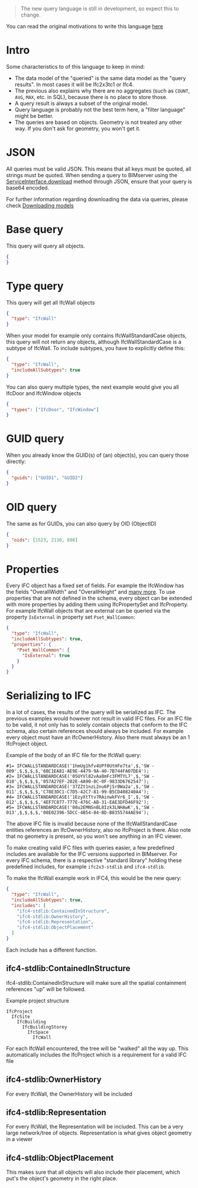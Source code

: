 > The new query language is still in development, so expect this to change.

You can read the original motivations to write this language [here](New-query-langage)

# Intro

Some characteristics to of this language to keep in mind:
- The data model of the "queried" is the same data model as the "query results". In most cases it will be Ifc2x3tc1 or Ifc4.
- The previous also explains why there are no aggregates (such as `COUNT`, `AVG`, `MAX`, etc. in SQL), because there is no place to store those.
- A query result is always a subset of the original model.
- Query language is probably not the best term here, a "filter language" might be better.
- The queries are based on objects. Geometry is not treated any other way. If you don't ask for geometry, you won't get it.

# JSON

All queries must be valid JSON. This means that all keys must be quoted, all strings must be quoted. When sending a query to BIMserver using the [ServiceInterface.download](https://github.com/opensourceBIM/BIMserver/blob/0c7e37092045d08a4ae8ca836026823f02a977b2/PluginBase/src/org/bimserver/shared/interfaces/ServiceInterface.java#L102-L116) method through JSON, ensure that your query is base64 encoded.

For further information regarding downloading the data via queries, please check [Downloading models](Downloading-models)

# Base query

This query will query all objects.

```json
{
}
```

# Type query

This query will get all IfcWall objects
```json
{
  "type": "IfcWall"
}
```

When your model for example only contains IfcWallStandardCase objects, this query will not return any objects, although IfcWallStandardCase is a subtype of IfcWall. To include subtypes, you have to explicitly define this:

```json
{
  "type": "IfcWall",
  "includeAllSubtypes": true
}
```

You can also query multiple types, the next example would give you all IfcDoor and IfcWindow objects
```json
{
  "types": ["IfcDoor", "IfcWindow"]
}
```

# GUID query

When you already know the GUID(s) of (an) object(s), you can query those directly:
```json
{
  "guids": ["GUID1", "GUID2"]
}
```

# OID query

The same as for GUIDs, you can also query by OID (ObjectID)
```json
{
  "oids": [1523, 2130, 898]
}
```

# Properties

Every IFC object has a fixed set of fields. For example the IfcWindow has the fields "OverallWidth" and "OverallHeight" and [many more](https://standards.buildingsmart.org/IFC/RELEASE/IFC4/ADD2_TC1/HTML/link/ifcwindow.htm). To use properties that are not defined in the schema, every object can be extended with more properties by adding them using IfcPropertySet and IfcProperty. For example IfcWall objects that are external can be queried via the property `IsExternal` in property set `Pset_WallCommon`:

```json
{
  "type": "IfcWall",
  "includeAllSubtypes": true,
  "properties": {
    "Pset_WallCommon": {
      "IsExternal": true
    }
  }
}
```

# Serializing to IFC

In a lot of cases, the results of the query will be serialized as IFC. The previous examples would however not result in valid IFC files. For an IFC file to be valid, it not only has to solely contain objects that conform to the IFC schema, also certain references should always be included. For example every object must have an IfcOwnerHistory. Also there must always be an 1 IfcProject object.

Example of the body of an IFC file for the IfcWall query:
```
#1= IFCWALLSTANDARDCASE('1hmUg1hfv4UPf0UtHFe7ta',$,'SW - 009',$,$,$,$,'6BC1EA81-AE9E-4479-9A-40-7B744FA07DE4');
#2= IFCWALLSTANDARDCASE('05UYVl82vAa8mFc3FMTYL7',$,'SW - 010',$,$,$,$,'057A27EF-202E-4A90-8C-0F-9833D6762547');
#3= IFCWALLSTANDARDCASE('37ZZt1nzL2nu6PjSr0Wa2a',$,'SW - 011',$,$,$,$,'C78E3DC1-C7D5-42C7-81-99-B5CD408240A4');
#4= IFCWALLSTANDARDCASE('1EzyXtTtv7RAinwkFVr6_I',$,'SW - 012',$,$,$,$,'4EF7C877-777E-476C-AB-31-EAE3DFD46F92');
#5= IFCWALLSTANDARDCASE('08u2EMNSnBL8Izk3LNHAwK',$,'SW - 013',$,$,$,$,'08E02396-5DCC-4B54-84-BD-B8355744AE94');
```

The above IFC file is invalid because none of the IfcWallStandardCase entities references an IfcOwnerHistory, also no IfcProject is there. Also note that no geometry is present, so you won't see anything in an IFC viewer.

To make creating valid IFC files with queries easier, a few predefined includes are available for the IFC versions supported in BIMserver.
For every IFC schema, there is a respective "standard library" holding these predefined includes, for example `ifc2x3-stdlib` and `ifc4-stdlib`.

To make the IfcWall example work in IFC4, this would be the new query:
```json
{
  "type": "IfcWall",
  "includeAllSubtypes": true,
  "includes": [
    "ifc4-stdlib:ContainedInStructure",
    "ifc4-stdlib:OwnerHistory",
    "ifc4-stdlib:Representation",
    "ifc4-stdlib:ObjectPlacement"
  ]
}
```

Each include has a different function.

## ifc4-stdlib:ContainedInStructure
ifc4-stdlib:ContainedInStructure will make sure all the spatial containment references "up" will be followed.

Example project structure
```
IfcProject
  IfcSite
    IfcBuilding
      IfcBuildingStorey
        IfcSpace
          IfcWall
```

For each IfcWall encountered, the tree will be "walked" all the way up. This automatically includes the IfcProject which is a requirement for a valid IFC file

## ifc4-stdlib:OwnerHistory

For every IfcWall, the OwnerHistory will be included


## ifc4-stdlib:Representation

For every IfcWall, the Representation will be included. This can be a very large network/tree of objects. Representation is what gives object geometry in a viewer

## ifc4-stdlib:ObjectPlacement

This makes sure that all objects will also include their placement, which put's the object's geometry in the right place.
